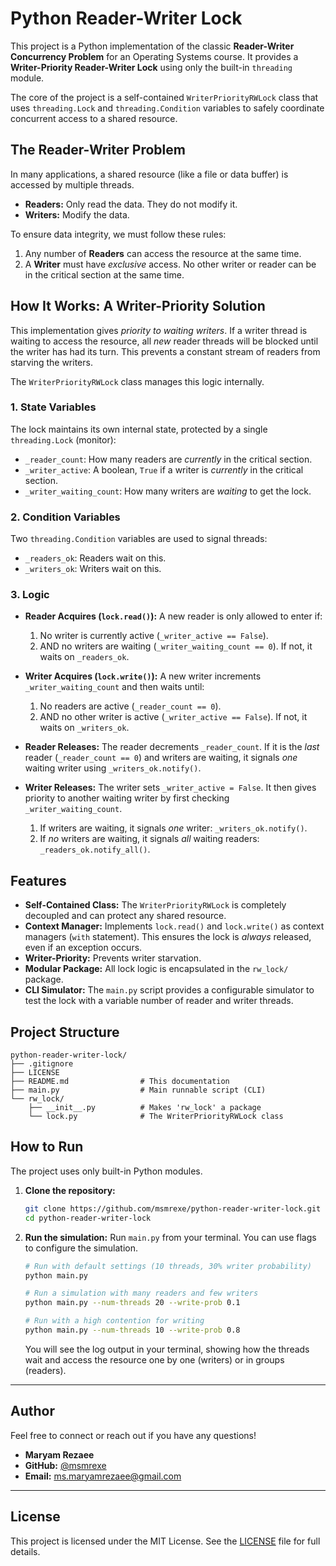 # Python Reader-Writer Lock

This project is a Python implementation of the classic **Reader-Writer Concurrency Problem** for an Operating Systems course. It provides a **Writer-Priority Reader-Writer Lock** using only the built-in `threading` module.

The core of the project is a self-contained `WriterPriorityRWLock` class that uses `threading.Lock` and `threading.Condition` variables to safely coordinate concurrent access to a shared resource.

## The Reader-Writer Problem

In many applications, a shared resource (like a file or data buffer) is accessed by multiple threads.
* **Readers:** Only read the data. They do not modify it.
* **Writers:** Modify the data.

To ensure data integrity, we must follow these rules:
1.  Any number of **Readers** can access the resource at the same time.
2.  A **Writer** must have *exclusive* access. No other writer or reader can be in the critical section at the same time.

## How It Works: A Writer-Priority Solution

This implementation gives *priority to waiting writers*. If a writer thread is waiting to access the resource, all *new* reader threads will be blocked until the writer has had its turn. This prevents a constant stream of readers from starving the writers.

The `WriterPriorityRWLock` class manages this logic internally.

### 1. State Variables
The lock maintains its own internal state, protected by a single `threading.Lock` (monitor):
* `_reader_count`: How many readers are *currently* in the critical section.
* `_writer_active`: A boolean, `True` if a writer is *currently* in the critical section.
* `_writer_waiting_count`: How many writers are *waiting* to get the lock.

### 2. Condition Variables
Two `threading.Condition` variables are used to signal threads:
* `_readers_ok`: Readers wait on this.
* `_writers_ok`: Writers wait on this.

### 3. Logic
* **Reader Acquires (`lock.read()`):**
    A new reader is only allowed to enter if:
    1.  No writer is currently active (`_writer_active == False`).
    2.  AND no writers are waiting (`_writer_waiting_count == 0`).
    If not, it waits on `_readers_ok`.

* **Writer Acquires (`lock.write()`):**
    A new writer increments `_writer_waiting_count` and then waits until:
    1.  No readers are active (`_reader_count == 0`).
    2.  AND no other writer is active (`_writer_active == False`).
    If not, it waits on `_writers_ok`.

* **Reader Releases:**
    The reader decrements `_reader_count`. If it is the *last* reader (`_reader_count == 0`) and writers are waiting, it signals *one* waiting writer using `_writers_ok.notify()`.

* **Writer Releases:**
    The writer sets `_writer_active = False`. It then gives priority to another waiting writer by first checking `_writer_waiting_count`.
    1.  If writers are waiting, it signals *one* writer: `_writers_ok.notify()`.
    2.  If *no* writers are waiting, it signals *all* waiting readers: `_readers_ok.notify_all()`.

## Features

* **Self-Contained Class:** The `WriterPriorityRWLock` is completely decoupled and can protect any shared resource.
* **Context Manager:** Implements `lock.read()` and `lock.write()` as context managers (`with` statement). This ensures the lock is *always* released, even if an exception occurs.
* **Writer-Priority:** Prevents writer starvation.
* **Modular Package:** All lock logic is encapsulated in the `rw_lock/` package.
* **CLI Simulator:** The `main.py` script provides a configurable simulator to test the lock with a variable number of reader and writer threads.

## Project Structure

```
python-reader-writer-lock/
├── .gitignore
├── LICENSE
├── README.md                # This documentation
├── main.py                  # Main runnable script (CLI)
└── rw_lock/
    ├── __init__.py          # Makes 'rw_lock' a package
    └── lock.py              # The WriterPriorityRWLock class
```

## How to Run

The project uses only built-in Python modules.

1.  **Clone the repository:**
    ```bash
    git clone https://github.com/msmrexe/python-reader-writer-lock.git
    cd python-reader-writer-lock
    ```
2.  **Run the simulation:**
    Run `main.py` from your terminal. You can use flags to configure the simulation.

    ```bash
    # Run with default settings (10 threads, 30% writer probability)
    python main.py
    
    # Run a simulation with many readers and few writers
    python main.py --num-threads 20 --write-prob 0.1
    
    # Run with a high contention for writing
    python main.py --num-threads 10 --write-prob 0.8
    ```
    
    You will see the log output in your terminal, showing how the threads wait and access the resource one by one (writers) or in groups (readers).
    
---

## Author

Feel free to connect or reach out if you have any questions!

* **Maryam Rezaee**
* **GitHub:** [@msmrexe](https://github.com/msmrexe)
* **Email:** [ms.maryamrezaee@gmail.com](mailto:ms.maryamrezaee@gmail.com)

---

## License

This project is licensed under the MIT License. See the [LICENSE](LICENSE) file for full details.
